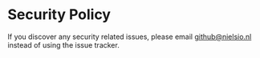 # Security Policy

If you discover any security related issues, please email github@nielsio.nl instead of using the issue tracker.

